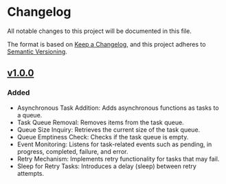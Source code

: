 # Changelog

All notable changes to this project will be documented in this file.

The format is based on [Keep a Changelog](https://keepachangelog.com/en/1.0.0/),
and this project adheres to [Semantic Versioning](https://semver.org/spec/v2.0.0.html).


## [v1.0.0](https://github.com/JeffersonGibin/thread-tasker/releases/tag/v1.0.0)

### Added

- Asynchronous Task Addition: Adds asynchronous functions as tasks to a queue.
- Task Queue Removal: Removes items from the task queue.
- Queue Size Inquiry: Retrieves the current size of the task queue.
- Queue Emptiness Check: Checks if the task queue is empty.
- Event Monitoring: Listens for task-related events such as pending, in progress, completed, failure, and error.
- Retry Mechanism: Implements retry functionality for tasks that may fail.
- Sleep for Retry Tasks: Introduces a delay (sleep) between retry attempts.